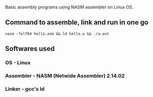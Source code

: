 Basic assembly programs using NASM assembler on Linux OS.

## Command to assemble, link and run in one go 
```
nasm -felf64 hello.asm && ld hello.o && ./a.out
```

## Softwares used
### OS - Linux
### Assembler - NASM (Netwide Assembler) 2.14.02
### Linker - gcc's ld
